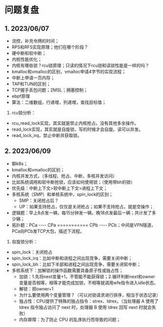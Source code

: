 # 问题复盘

## 1. 2023/06/07

- 流控，补充令牌的时间；
- RPS和RFS实现原理；他们在哪个阶段？
- 硬中断和软中断；
- 内核性能优化；
- 内核有哪些锁？rcu锁原理；只读的情况下rcu锁和读锁性能是一样的吗？
- kmalloc和vmalloc的区别，vmalloc申请4字节的实现流程；
- 中断上申请一页内存；
- TAP和TUN的区别；
- TCP握手丢包问题；2MSL；拥塞控制；
- ebpf原理
- 算法：二维数组，行递增，列递增，查找目标值；

1. rcu锁分析：

- rcu_read_lock实现，其实就是禁止内核抢占。没有其他多余操作。
- read_lock实现，其实就是自旋锁，写的时候才会自旋。读可以并发。
- read_lock_irq，禁止中断并获取锁。

## 2. 2023/06/09

- 聊k8s；
- kmalloc和vmalloc的区别；
- 内核并发方式，（多线程、抢占、中断，多核并发访问）
- 比如系统调用和软中断抢锁，应该如何使用锁；（使用带bh的锁）
- 优先级：中断上下文>软中断上下文>进程上下文；
- 多核系统（SMP）和单核系统中，spin_lock的区别；
	- SMP：关闭抢占后？
	- UP：如果支持抢占，仅仅是关闭抢占；如果不支持抢占，就是空操作；
- 逻辑题：早上8点发一辆，每15分钟发一辆，晚18点发最后一辆；共计发了多少辆；
- 拓扑题：PCa ---- CPa =========== CPb ---- PCb；中间是VPN隧道，PCa向PCb发TCP大包，描述下流程。

1. 自旋锁分析：

- spin_lock：关闭抢占
- spin_lock_irq：比如中断和进程之间出现竞争，需要关闭中断；
- spin_lock_bh：比如下半部和进程之间出现竞争，需要关闭软中断；
- 多核系统下：加解锁的操作函数需要具备原子性或独占性；
	- 加锁：1.先将next变量+1，不管能不能获得锁；2.循环判断next和owner变量是否相等，相等才能完成加锁，不相等就调用wfe指令进入idle状态。
	- 解锁：把owner+1
	- 为什么要使用两个变量管理？（可以对锁请求进行排序，相当于状态记录）
	- 独占性：CPU提供了特殊的独占指令：strex、ldrex。（当处理器 A 使用了 ldrex 指令独占访问了 next 时，处理器 B 使用 ldrex 回写 next 时就会失败）
	- 内存屏障：为了防止 CPU 的乱序执行而导致的问题；
